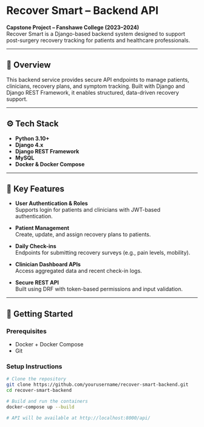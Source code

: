 # Recover Smart – Backend API

**Capstone Project – Fanshawe College (2023–2024)**  
Recover Smart is a Django-based backend system designed to support post-surgery recovery tracking for patients and healthcare professionals.

---

## 🧠 Overview

This backend service provides secure API endpoints to manage patients, clinicians, recovery plans, and symptom tracking. Built with Django and Django REST Framework, it enables structured, data-driven recovery support.

---

## ⚙️ Tech Stack

- **Python 3.10+**
- **Django 4.x**
- **Django REST Framework**
- **MySQL**
- **Docker & Docker Compose**

---

## 🔐 Key Features

- **User Authentication & Roles**  
  Supports login for patients and clinicians with JWT-based authentication.

- **Patient Management**  
  Create, update, and assign recovery plans to patients.

- **Daily Check-ins**  
  Endpoints for submitting recovery surveys (e.g., pain levels, mobility).

- **Clinician Dashboard APIs**  
  Access aggregated data and recent check-in logs.

- **Secure REST API**  
  Built using DRF with token-based permissions and input validation.

---

## 🚀 Getting Started

### Prerequisites

- Docker + Docker Compose
- Git

### Setup Instructions

```bash
# Clone the repository
git clone https://github.com/yourusername/recover-smart-backend.git
cd recover-smart-backend

# Build and run the containers
docker-compose up --build

# API will be available at http://localhost:8000/api/
